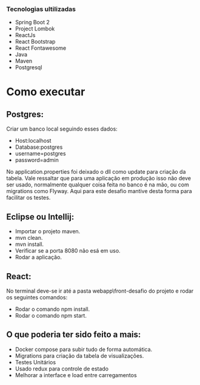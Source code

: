 ### Tecnologias ultilizadas
- Spring Boot 2
- Project Lombok
- ReactJs
- React Bootstrap
- React Fontawesome
- Java
- Maven
- Postgresql

# Como executar

## Postgres:
Criar um banco local seguindo esses dados:
- Host:localhost
- Database:postgres
- username=postgres
- password=admin

No application.properties foi deixado o dll como update para criação da tabela. Vale ressaltar que para uma aplicação em produção isso não deve ser usado, normalmente qualquer coisa feita no banco é na mão, ou com migrations como Flyway. Aqui para este desafio mantive desta forma para facilitar os testes.

## Eclipse ou Intellij:
- Importar o projeto maven.
- mvn clean.
- mvn install.
- Verificar se a porta 8080 não esá em uso.
- Rodar a aplicação.

## React:
No terminal deve-se ir até a pasta webapp\front-desafio do projeto e rodar os seguintes comandos:
- Rodar o comando npm install.
- Rodar o comando npm start.

## O que poderia ter sido feito a mais:

- Docker compose para subir tudo de forma automática.
- Migrations para criação da tabela de visualizações.
- Testes Unitários
- Usado redux para controle de estado
- Melhorar a interface e load entre carregamentos
